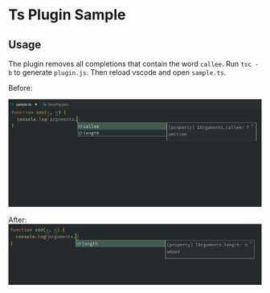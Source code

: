 # Ts Plugin Sample

## Usage

The plugin removes all completions that contain the word `callee`.
Run `tsc -b` to generate `plugin.js`. Then reload vscode and open `sample.ts`.

Before:

![](./images/before.png)

After:
![](./images/after.png)
